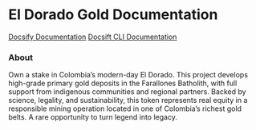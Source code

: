 # El Dorado Gold Documentation

[Docsify Documentation](https://docsify.js.org/)
[Docsift CLI Documentation](https://cli.docsifyjs.org/)

### About

Own a stake in Colombia’s modern-day El Dorado. This project develops high-grade primary gold deposits in the Farallones Batholith, with full support from indigenous communities and regional partners. Backed by science, legality, and sustainability, this token represents real equity in a responsible mining operation located in one of Colombia’s richest gold belts. A rare opportunity to turn legend into legacy.
